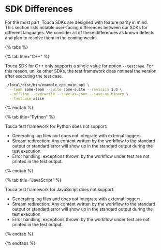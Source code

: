 # SDK Differences

For the most part, Touca SDKs are designed with feature parity in mind. This
section lists notable user-facing differences between our SDKs for different
languages. We consider all of these differences as known defects and plan to
resolve them in the coming weeks.

{% tabs %}

{% tab title="C++" %}

Touca SDK for C++ only supports a single value for option `--testcase`. For this
reason, unlike other SDKs, the test framework does not seal the version after
executing the test case.

```bash
./local/dist/bin/example_cpp_main_api \
  --team some-team --suite some-suite --revision 1.0 \
  --offline --overwrite --save-as-json --save-as-binary \
  --testcase alice
```

{% endtab %}

{% tab title="Python" %}

Touca test framework for Python does not support:

- Generating log files and does not integrate with external loggers.
- Stream redirection: Any content written by the workflow to the standard output
  or standard error will show up in the standard output during the test
  execution.
- Error handling: exceptions thrown by the workflow under test are not printed
  in the test output.

{% endtab %}

{% tab title="JavaScript" %}

Touca test framework for JavaScript does not support:

- Generating log files and does not integrate with external loggers.
- Stream redirection: Any content written by the workflow to the standard output
  or standard error will show up in the standard output during the test
  execution.
- Error handling: exceptions thrown by the workflow under test are not printed
  in the test output.

{% endtab %}

{% endtabs %}
